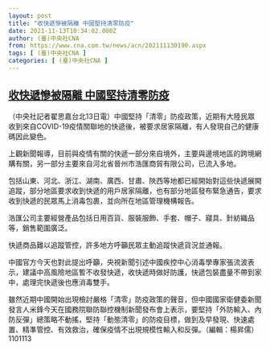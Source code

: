 ```yaml
---
layout: post
title: "收快遞慘被隔離 中國堅持清零防疫"
date: 2021-11-13T10:34:02.000Z
author: (臺)中央社CNA
from: https://www.cna.com.tw/news/acn/202111130190.aspx
tags: [ (臺)中央社CNA ]
categories: [ (臺)中央社CNA ]
---
```

<!--1636799642000-->
[收快遞慘被隔離 中國堅持清零防疫](https://www.cna.com.tw/news/acn/202111130190.aspx)
------

<div>
<div></div><div><p>（中央社記者翟思嘉台北13日電）中國堅持「清零」防疫政策，近期有大陸民眾收到來自COVID-19疫情關聯地的快遞後，被要求居家隔離，有人發現自己的健康碼因此變色。</p><p>上觀新聞報導，目前與疫情有關的快遞一部分來自境外，主要與邊境地區的跨境網購有關，另一部分主要來自河北省晉州市浩匯商貿有限公司，已流入多地。</p><p>包括山東、河北、浙江、湖南、廣西、甘肅、陜西等地都已經開始對這些快遞展開追蹤，部分地區要求收到快遞的用戶居家隔離，也有部分地區發布緊急通告，要求收到快遞的民眾馬上消毒包裹，並向所在地區管理機構報告。</p><p>浩匯公司主要經營產品包括日用百貨、服裝服飾、手套、帽子、寢具、針紡織品等，銷售範圍廣泛。</p><p>快遞商品難以追蹤管控，許多地方呼籲民眾主動追蹤快遞貨況並通報。</p><p>中國官方今天也對此提出呼籲，央視新聞引述中國疾控中心消毒學專家張流波表示，建議中高風險地區暫不收發快遞，收快遞時做好防護，快遞包裝盡量不帶到家中，處理完快遞後也應消毒雙手。</p><p>雖然近期中國開始出現檢討嚴格「清零」防疫政策的聲音，但中國國家衛健委新聞發言人米鋒今天在國務院聯防聯控機制新聞發布會上表示，要堅持「外防輸入、內防反彈」總策略不動搖，堅持「動態清零」的防疫目標，做到及早發現、快速處置、精準管控、有效救治，確保疫情不出現規模性輸入和反彈。（編輯：楊昇儒）1101113</p></div>
</div>
